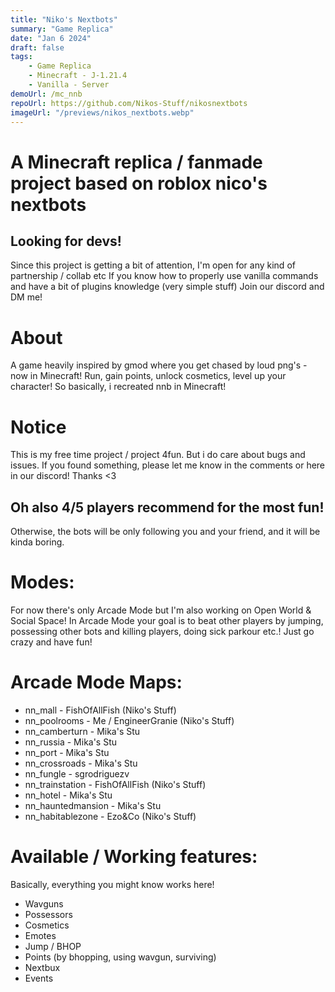 ```yaml
---
title: "Niko's Nextbots"
summary: "Game Replica"
date: "Jan 6 2024"
draft: false
tags:
    - Game Replica
    - Minecraft - J-1.21.4
    - Vanilla - Server
demoUrl: /mc_nnb
repoUrl: https://github.com/Nikos-Stuff/nikosnextbots
imageUrl: "/previews/nikos_nextbots.webp"
---
```


# A Minecraft replica / fanmade project based on roblox nico's nextbots

## Looking for devs!
Since this project is getting a bit of attention, I'm open for any kind of partnership / collab etc
If you know how to properly use vanilla commands and have a bit of plugins knowledge (very simple stuff) Join our discord and DM me!



# About
A game heavily inspired by gmod where you get chased by loud png's - now in Minecraft!
Run, gain points, unlock cosmetics, level up your character!
So basically, i recreated nnb in Minecraft!




# Notice
This is my free time project / project 4fun. But i do care about bugs and issues.
If you found something, please let me know in the comments or here in our discord!
Thanks <3

## Oh also 4/5 players recommend for the most fun!
Otherwise, the bots will be only following you and your friend, and it will be kinda boring.

# Modes:
For now there's only Arcade Mode but I'm also working on Open World & Social Space!
In Arcade Mode your goal is to beat other players by jumping, possessing other bots and killing players,
doing sick parkour etc.!
Just go crazy and have fun!



# Arcade Mode Maps:
* nn_mall - FishOfAllFish (Niko's Stuff)
* nn_poolrooms - Me / EngineerGranie (Niko's Stuff)
* nn_camberturn - Mika's Stu
* nn_russia - Mika's Stu
* nn_port - Mika's Stu
* nn_crossroads - Mika's Stu
* nn_fungle - sgrodriguezv
* nn_trainstation - FishOfAllFish (Niko's Stuff)
* nn_hotel - Mika's Stu
* nn_hauntedmansion - Mika's Stu
* nn_habitablezone - Ezo&Co (Niko's Stuff)



# Available / Working features:
Basically, everything you might know works here!
* Wavguns
* Possessors
* Cosmetics
* Emotes
* Jump / BHOP
* Points (by bhopping, using wavgun, surviving)
* Nextbux
* Events



